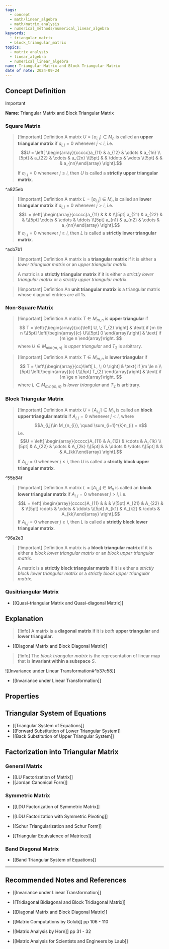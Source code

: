 ```yaml
---
tags:
  - concept
  - math/linear_algebra
  - math/matrix_analysis
  - numerical_methods/numerical_linear_algebra
keywords:
  - triangular_matrix
  - block_triangular_matrix
topics:
  - matrix_analysis
  - linear_algebra
  - numerical_linear_algebra
name: Triangular Matrix and Block Triangular Matrix
date of note: 2024-09-24
---
```


## Concept Definition

>[!important]
>**Name**: Triangular Matrix and Block Triangular Matrix

### Square Matrix

>[!important] Definition
>A matrix $U=[a_{i,j}]\in M_{n}$ is called an **upper triangular matrix** if $a_{i,j} =0$ whenever $j < i$, i.e.  $$U = \left[ \begin{array}{ccccc}a_{11} & a_{12} & \cdots & a_{1n} \\[5pt]  & a_{22} & \cdots & a_{2n} \\[5pt]  &  & \ddots & \vdots \\[5pt] &  &  & a_{nn}\end{array} \right].$$
>
>If $a_{i,j}=0$ whenever $j \le i$, then $U$ is called a **strictly upper triangular matrix**.

^a825eb

>[!important] Definition
>A matrix $L=[a_{i,j}]\in M_{n}$ is called an **lower triangular matrix** if $a_{i,j} =0$ whenever $j > i$, i.e.  $$L = \left[ \begin{array}{ccccc}a_{11} & &  &  \\[5pt] a_{21} & a_{22} &  &  \\[5pt] \cdots & \cdots & \ddots \\[5pt] a_{n1} & a_{n2} & \cdots & a_{nn}\end{array} \right].$$ 
>If $a_{i,j}=0$ whenever $j \ge i$, then $L$ is called a **strictly lower triangular matrix**.

^acb7b1

>[!important] Definition
>A matrix is a **triangular matrix** if it is either a *lower triangular matrix* or an *upper triangular matrix*. 
>
>A matrix is a **strictly triangular matrix** if it is either a *strictly lower triangular matrix* or a *strictly upper triangular matrix*. 


>[!important] Definition
>An **unit triangular matrix** is a triangular matrix whose diagonal entries are all $1$s.
>

### Non-Square Matrix

>[!important] Definition
>A matrix $T\in M_{m,n}$ is **upper triangular** if 
>$$
>T = \left\{\begin{array}{cc}\left[ U, \; T_{2} \right] & \text{ if }m \le n \\[5pt] \left[\begin{array}{c} U\\[5pt] 0  \end{array}\right]  & \text{ if }m \ge n \end{array}\right.
>$$
>where $U\in M_{min\left\{ m,n \right\}}$ is *upper triangular* and $T_{2}$  is arbitrary.

>[!important] Definition
>A matrix $T\in M_{m,n}$ is **lower triangular** if 
>$$
>T = \left\{\begin{array}{cc}\left[ L, \; 0 \right] & \text{ if }m \le n \\[5pt] \left[\begin{array}{c} L\\[5pt] T_{2}  \end{array}\right]  & \text{ if }m \ge n \end{array}\right.
>$$
>where $L\in M_{min\left\{ m,n \right\}}$ is *lower triangular* and $T_{2}$  is arbitrary.

### Block Triangular Matrix

>[!important] Definition
>A matrix $U=[A_{i,j}]\in M_{n}$  is called an **block upper triangular matrix** if $A_{i,j} =0$ whenever $j < i$, where $$A_{i,j}\in M_{n_{i}}, \quad \sum_{i=1}^{k}n_{i} = n$$ i.e. $$U = \left[ \begin{array}{ccccc}A_{11} & A_{12} & \cdots & A_{1k} \\[5pt]  & A_{22} & \cdots & A_{2k} \\[5pt]  &  & \ddots & \vdots \\[5pt] &  &  & A_{kk}\end{array} \right].$$ 
>
>If $A_{i,j}=0$ whenever $j \le i$, then $U$ is called a **strictly block upper triangular matrix**.

^55b84f

>[!important] Definition
>A matrix $L=[A_{i,j}]\in M_{n}$ is called an **block lower triangular matrix** if $A_{i,j} =0$ whenever $j > i$, i.e.  $$L = \left[ \begin{array}{ccccc}A_{11} & &  &  \\[5pt] A_{21} & A_{22} &  &  \\[5pt] \cdots & \cdots & \ddots \\[5pt] A_{k1} & A_{k2} & \cdots & A_{kk}\end{array} \right].$$ 
>If $A_{i,j}=0$ whenever $j \ge i$, then $L$ is called a **strictly block lower triangular matrix**.

^96a2e3

>[!important] Definition
>A matrix is a **block triangular matrix** if it is either a *block lower triangular matrix* or an *block upper triangular matrix*. 
>
>A matrix is a **strictly block triangular matrix** if it is either a *strictly block lower triangular matrix* or a *strictly block upper triangular matrix*. 

### Qusitriangular Matrix

- [[Quasi-triangular Matrix and Quasi-diagonal Matrix]]


## Explanation

>[!info]
>A matrix is a **diagonal matrix** if it is *both* **upper triangular** and **lower triangular**.

- [[Diagonal Matrix and Block Diagonal Matrix]]

>[!info]
>The *block triangular matrix* is the representation of linear map that is **invariant within a subspace** $S$.

![[Invariance under Linear Transformation#^b37c58]]

- [[Invariance under Linear Transformation]]

## Properties



## Triangular System of Equations

- [[Triangular System of Equations]]
- [[Forward Substitution of Lower Triangular System]]
- [[Back Substitution of Upper Triangular System]]


## Factorization into Triangular Matrix

### General Matrix

- [[LU Factorization of Matrix]]
- [[Jordan Canonical Form]]

### Symmetric Matrix


- [[LDU Factorization of Symmetric Matrix]]
- [[LDU Factorization with Symmetric Pivoting]]

- [[Schur Triangularization and Schur Form]]
- [[Triangular Equivalence of Matrices]]

### Band Diagonal Matrix


- [[Band Triangular System of Equations]]



-----------
##  Recommended Notes and References

- [[Invariance under Linear Transformation]]
- [[Tridiagonal Bidiagonal and Block Tridiagonal Matrix]]
- [[Diagonal Matrix and Block Diagonal Matrix]]

- [[Matrix Computations by Golub]] pp 106 - 110 
- [[Matrix Analysis by Horn]] pp 31 - 32
- [[Matrix Analysis for Scientists and Engineers by Laub]]
